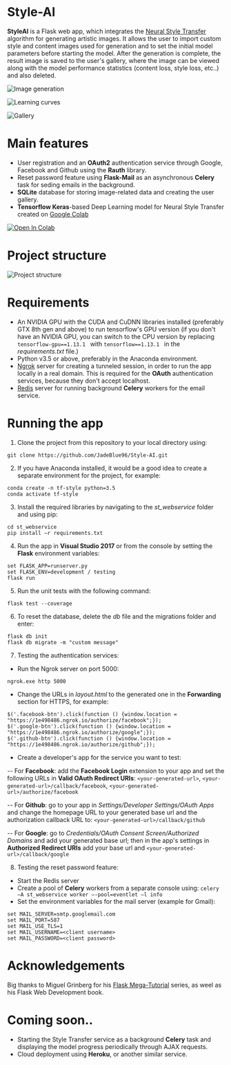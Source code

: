 # Style-AI

<b>StyleAI</b> is a Flask web app, which integrates the [Neural Style Transfer](https://www.cv-foundation.org/openaccess/content_cvpr_2016/papers/Gatys_Image_Style_Transfer_CVPR_2016_paper.pdf) algorithm for generating artistic images. It allows the user to import custom style and content images used for generation and to set the initial model parameters before starting the model. After the generation is complete, the result image is saved to the user's gallery, where the image can be viewed along with the model performance statistics (content loss, style loss, etc..) and also deleted.

![Image generation](https://i.imgur.com/8fcui0K.png)

![Learning curves](https://i.imgur.com/LKuy3Cu.png)

![Gallery](https://i.imgur.com/X1F0RJG.png)

# Main features

- User registration and an <b>OAuth2</b> authentication service through Google, Facebook and Github using the <b>Rauth</b> library.
- Reset password feature using <b>Flask-Mail</b> as an asynchronous <b>Celery</b> task for seding emails in the background.
- <b>SQLite</b> database for storing image-related data and creating the user gallery.
- <b>Tensorflow Keras</b>-based Deep Learning model for Neural Style Transfer created on [Google Colab](https://colab.research.google.com/drive/1DGL1r83hRhIq7HXGFbre53tsGUSnDlNK)

[![Open In Colab](https://colab.research.google.com/assets/colab-badge.svg)](https://colab.research.google.com/drive/1DGL1r83hRhIq7HXGFbre53tsGUSnDlNK)

# Project structure

![Project structure](https://i.imgur.com/Udhs8y0.png)

# Requirements

- An NVIDIA GPU with the CUDA and CuDNN libraries installed (preferably GTX 8th gen and above) to run tensorflow's GPU version (if you don't have an NVIDIA GPU, you can switch to the CPU version by replacing  ```tensorflow-gpu==1.13.1 ```  with  ```tensorflow==1.13.1 ```  in the <i>requirements.txt</i> file.)
- Python v3.5 or above, preferably in the Anaconda environment.
- [Ngrok](https://ngrok.com/) server for creating a tunneled session, in order to run the app locally in a real domain. This is required for the <b>OAuth</b> authentication services, because they don't accept localhost.
- [Redis](https://redis.io/) server for running background <b>Celery</b> workers for the email service.

# Running the app

1. Clone the project from this repository to your local directory using:
```
git clone https://github.com/JadeBlue96/Style-AI.git 
```
2. If you have Anaconda installed, it would be a good idea to create a separate environment for the project, for example:
```
conda create -n tf-style python=3.5
conda activate tf-style
```
3. Install the required libraries by navigating to the <i>st_webservice</i> folder and using pip:
```
cd st_webservice 
pip install –r requirements.txt
```
4. Run the app in <b>Visual Studio 2017</b> or from the console by setting the <b>Flask</b> environment variables:
```
set FLASK_APP=runserver.py
set FLASK_ENV=development / testing
flask run
```
5. Run the unit tests with the following command:
```
flask test --coverage
```
6. To reset the database, delete the <i>db</i> file and the migrations folder and enter:
```
flask db init
flask db migrate -m "custom message"
```
7. Testing the authentication services:
- Run the Ngrok server on port 5000:
```
ngrok.exe http 5000
```
- Change the URLs in <i>layout.html</i> to the generated one in the <b>Forwarding</b> section for HTTPS, for example:
```
$('.facebook-btn').click(function () {window.location = "https://1e498486.ngrok.io/authorize/facebook";}); 
$('.google-btn').click(function () {window.location = "https://1e498486.ngrok.io/authorize/google";}); 
$('.github-btn').click(function () {window.location = "https://1e498486.ngrok.io/authorize/github";});
```
- Create a developer's app for the service you want to test:

-- For <b>Facebook</b>: add the <b>Facebook Login</b> extension to your app and set the following URLs in <b>Valid OAuth Redirect URIs</b>:
```<your-generated-url>```, ```<your-generated-url>/callback/facebook```, ```<your-generated-url>/authorize/facebook```

-- For <b>Github</b>: go to your app in <i>Settings/Developer Settings/OAuth Apps</i> and change the homepage URL to your generated base url and the authorization callback URL to: ```<your-generated-url>/callback/github```

-- For <b>Google</b>: go to <i>Credentials/OAuth Consent Screen/Authorized Domains</i> and add your generated base url; then in the app's settings in <b>Authorized Redirect URIs</b> add your base url and ```<your-generated-url>/callback/google```

8. Testing the reset password feature:
- Start the Redis server
- Create a pool of <b>Celery</b> workers from a separate console using:
```celery –A st_webservice worker –-pool=eventlet –l info```
- Set the environment variables for the mail server (example for Gmail):
```
set MAIL_SERVER=smtp.googlemail.com 
set MAIL_PORT=587 
set MAIL_USE_TLS=1 
set MAIL_USERNAME=<client username> 
set MAIL_PASSWORD=<client password>
```

# Acknowledgements
Big thanks to Miguel Grinberg for his [Flask Mega-Tutorial](https://blog.miguelgrinberg.com/post/the-flask-mega-tutorial-part-i-hello-world) series, as weel as his Flask Web Development book.

# Coming soon..
- Starting the Style Transfer service as a background <b>Celery</b> task and displaying the model progress periodically through AJAX requests.
- Cloud deployment using <b>Heroku</b>, or another similar service.
